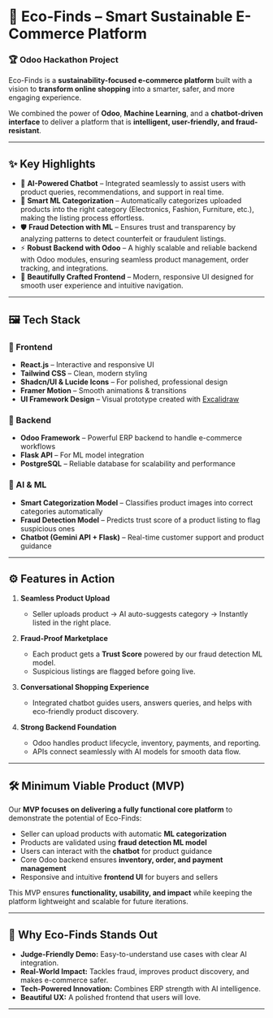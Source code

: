 # 🌱 Eco-Finds – Smart Sustainable E-Commerce Platform

### 🏆 Odoo Hackathon Project

Eco-Finds is a **sustainability-focused e-commerce platform** built with a vision to **transform online shopping** into a smarter, safer, and more engaging experience.  

We combined the power of **Odoo**, **Machine Learning**, and a **chatbot-driven interface** to deliver a platform that is **intelligent, user-friendly, and fraud-resistant**.

---

## ✨ Key Highlights

- 🤖 **AI-Powered Chatbot** – Integrated seamlessly to assist users with product queries, recommendations, and support in real time.  
- 🧠 **Smart ML Categorization** – Automatically categorizes uploaded products into the right category (Electronics, Fashion, Furniture, etc.), making the listing process effortless.  
- 🛡️ **Fraud Detection with ML** – Ensures trust and transparency by analyzing patterns to detect counterfeit or fraudulent listings.  
- ⚡ **Robust Backend with Odoo** – A highly scalable and reliable backend with Odoo modules, ensuring seamless product management, order tracking, and integrations.  
- 🎨 **Beautifully Crafted Frontend** – Modern, responsive UI designed for smooth user experience and intuitive navigation.  

---

## 🖼️ Tech Stack

### 🎨 Frontend
- **React.js** – Interactive and responsive UI  
- **Tailwind CSS** – Clean, modern styling  
- **Shadcn/UI & Lucide Icons** – For polished, professional design  
- **Framer Motion** – Smooth animations & transitions  
- **UI Framework Design** – Visual prototype created with [Excalidraw](https://excalidraw.com/#json=7Xm3J4sa_bvAfrkYUMllL,-F7C54LAvw53gOFt1WqEJg)  

### 🔧 Backend
- **Odoo Framework** – Powerful ERP backend to handle e-commerce workflows  
- **Flask API** – For ML model integration  
- **PostgreSQL** – Reliable database for scalability and performance  

### 🤖 AI & ML
- **Smart Categorization Model** – Classifies product images into correct categories automatically  
- **Fraud Detection Model** – Predicts trust score of a product listing to flag suspicious ones  
- **Chatbot (Gemini API + Flask)** – Real-time customer support and product guidance  

---

## ⚙️ Features in Action

1. **Seamless Product Upload**  
   - Seller uploads product → AI auto-suggests category → Instantly listed in the right place.  

2. **Fraud-Proof Marketplace**  
   - Each product gets a **Trust Score** powered by our fraud detection ML model.  
   - Suspicious listings are flagged before going live.  

3. **Conversational Shopping Experience**  
   - Integrated chatbot guides users, answers queries, and helps with eco-friendly product discovery.  

4. **Strong Backend Foundation**  
   - Odoo handles product lifecycle, inventory, payments, and reporting.  
   - APIs connect seamlessly with AI models for smooth data flow.  

---

## 🛠️ Minimum Viable Product (MVP)

Our **MVP focuses on delivering a fully functional core platform** to demonstrate the potential of Eco-Finds:  

- Seller can upload products with automatic **ML categorization**  
- Products are validated using **fraud detection ML model**  
- Users can interact with the **chatbot** for product guidance  
- Core Odoo backend ensures **inventory, order, and payment management**  
- Responsive and intuitive **frontend UI** for buyers and sellers  

This MVP ensures **functionality, usability, and impact** while keeping the platform lightweight and scalable for future iterations.  

---

## 🚀 Why Eco-Finds Stands Out

- **Judge-Friendly Demo:** Easy-to-understand use cases with clear AI integration.  
- **Real-World Impact:** Tackles fraud, improves product discovery, and makes e-commerce safer.  
- **Tech-Powered Innovation:** Combines ERP strength with AI intelligence.  
- **Beautiful UX:** A polished frontend that users will love.  

---

